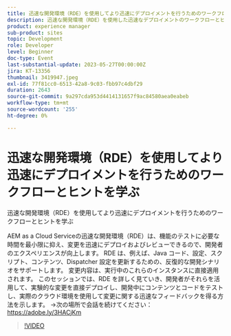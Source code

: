 ```yaml
---
title: 迅速な開発環境（RDE）を使用してより迅速にデプロイメントを行うためのワークフローとヒントを学ぶ
description: 迅速な開発環境（RDE）を使用した迅速なデプロイメントのワークフローとヒント AEM as a Cloud Serviceの迅速な開発環境（RDE）では、変更を迅速にデプロイしてレビューでき、機能のテストに必要な時間を最小限に抑えることで、開発者エクスペリエンスを向上させます。 RDE は、例えば、Java コード、設定、スクリプト、コンテンツ、Dispatcher 設定を更新するための、反復的な開発シナリオをサポートします。 変更内容は、実行中のこれらのインスタンスに直接適用されます。 このセッションでは、RDE を詳しく見ていき、開発者がそれらを活用して、実験的な変更を直接デプロイし、開発中にコンテンツとコードをテストし、実際のクラウド環境を使用して変更に関する迅速なフィードバックを得る方法を示します。
product: experience manager
sub-product: sites
topic: Development
role: Developer
level: Beginner
doc-type: Event
last-substantial-update: 2023-05-27T00:00:00Z
jira: KT-13356
thumbnail: 3419947.jpeg
exl-id: 77f81cc0-6513-42a8-9c03-fbb97c4dbf29
duration: 2643
source-git-commit: 9a297cda953d4414131657f9ac84580aea0eabeb
workflow-type: tm+mt
source-wordcount: '255'
ht-degree: 0%

---
```


# 迅速な開発環境（RDE）を使用してより迅速にデプロイメントを行うためのワークフローとヒントを学ぶ

迅速な開発環境（RDE）を使用してより迅速にデプロイメントを行うためのワークフローとヒントを学ぶ

AEM as a Cloud Serviceの迅速な開発環境（RDE）は、機能のテストに必要な時間を最小限に抑え、変更を迅速にデプロイおよびレビューできるので、開発者のエクスペリエンスが向上します。 RDE は、例えば、Java コード、設定、スクリプト、コンテンツ、Dispatcher 設定を更新するための、反復的な開発シナリオをサポートします。 変更内容は、実行中のこれらのインスタンスに直接適用されます。 このセッションでは、RDE を詳しく見ていき、開発者がそれらを活用して、実験的な変更を直接デプロイし、開発中にコンテンツとコードをテストし、実際のクラウド環境を使用して変更に関する迅速なフィードバックを得る方法を示します。 →次の場所で会話を続けてください：https://adobe.ly/3HACjKm

>[!VIDEO](https://video.tv.adobe.com/v/3419947/?learn=on)
